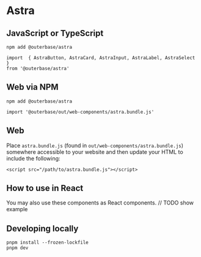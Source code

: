 # Astra

## JavaScript or TypeScript

```
npm add @outerbase/astra
```

```
import  { AstraButton, AstraCard, AstraInput, AstraLabel, AstraSelect }
from '@outerbase/astra'
```

## Web via NPM

```
npm add @outerbase/astra
```

```
import '@outerbase/out/web-components/astra.bundle.js'
```

## Web

Place `astra.bundle.js` (found in `out/web-components/astra.bundle.js`) somewhere accessible to your website and then update your HTML to include the following:

```
<script src="/path/to/astra.bundle.js"></script>
```

## How to use in React

You may also use these components as React components.
// TODO show example

## Developing locally

```
pnpm install --frozen-lockfile
pnpm dev
```
